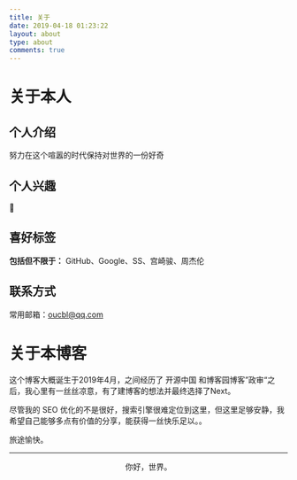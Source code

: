 ```yaml
---
title: 关于
date: 2019-04-18 01:23:22
layout: about
type: about
comments: true
---
```


# 关于本人

##  个人介绍

努力在这个喧嚣的时代保持对世界的一份好奇


##  个人兴趣

🐶


##  喜好标签

**包括但不限于：**
GitHub、Google、SS、宫崎骏、周杰伦

##  联系方式

常用邮箱：oucbl@qq.com

# 关于本博客

这个博客大概诞生于2019年4月，之间经历了 开源中国 和博客园博客”政审“之后，我心里有一丝丝凉意，有了建博客的想法并最终选择了Next。


尽管我的 SEO 优化的不是很好，搜索引擎很难定位到这里，但这里足够安静，我希望自己能够多点有价值的分享，能获得一丝快乐足以。。


旅途愉快。


-------


<center>

你好，世界。

</center>

<br/>